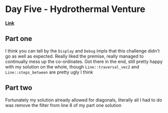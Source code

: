 # Day Five - Hydrothermal Venture

[**Link**](https://adventofcode.com/2021/day/5)

## Part one

I think you can tell by the `Display` and `Debug` impls that this challenge didn't go as well as expected.
Really liked the premise, really managed to continually mess up the co-ordinates.
Got there in the end, still pretty happy with my solution on the whole, though `Line::traversal_vec2` and `Line::steps_between` are pretty ugly I think

## Part two

Fortunately my solution already allowed for diagonals, literally all I had to do was remove the filter from line 8 of my part one solution
